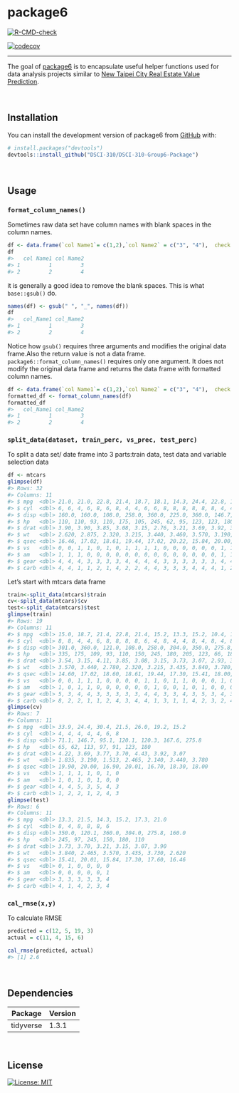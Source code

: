
<!-- README.md is generated from README.Rmd. Please edit that file -->

# package6

<!-- badges: start -->

[![R-CMD-check](https://github.com/DSCI-310/DSCI-310-Group-6-Package/workflows/R-CMD-check/badge.svg)](https://github.com/DSCI-310/DSCI-310-Group-6-Package/actions)

[![codecov](https://codecov.io/gh/DSCI-310/DSCI-310-Group-6-Package/branch/main/graph/badge.svg?token=QRIHLUGBLT)](https://codecov.io/gh/DSCI-310/DSCI-310-Group-6-Package)
<!-- badges: end -->

------------------------------------------------------------------------

The goal of
[package6](https://dsci-310.github.io/DSCI-310-Group-6-Package/) is to
encapsulate useful helper functions used for data analysis projects
similar to [New Taipei City Real Estate Value
Prediction](https://github.com/DSCI-310/DSCI-310-Group-6).

<br/>

## Installation

You can install the development version of package6 from
[GitHub](https://github.com/) with:

``` r
# install.packages("devtools")
devtools::install_github("DSCI-310/DSCI-310-Group6-Package")
```

<br/>

## Usage

### `format_column_names()`

Sometimes raw data set have column names with blank spaces in the column
names.

``` r
df <- data.frame(`col Name1`= c(1,2),`col Name2` = c("3", "4"),  check.names = FALSE)
df
#>   col Name1 col Name2
#> 1         1         3
#> 2         2         4
```

it is generally a good idea to remove the blank spaces. This is what
`base::gsub()` do.

``` r
names(df) <- gsub(" ", "_", names(df))
df
#>   col_Name1 col_Name2
#> 1         1         3
#> 2         2         4
```

Notice how `gsub()` requires three arguments and modifies the original
data frame.Also the return value is not a data frame.
`package6::format_column_names()` requires only one argument. It does
not modify the original data frame and returns the data frame with
formatted column names.

``` r
df <- data.frame(`col Name1`= c(1,2),`col Name2` = c("3", "4"),  check.names = FALSE)
formatted_df <- format_column_names(df)
formatted_df
#>   col_Name1 col_Name2
#> 1         1         3
#> 2         2         4
```

### `split_data(dataset, train_perc, vs_prec, test_perc)`

To split a data set/ date frame into 3 parts:train data, test data and
variable selection data

``` r
df <- mtcars
glimpse(df)
#> Rows: 32
#> Columns: 11
#> $ mpg  <dbl> 21.0, 21.0, 22.8, 21.4, 18.7, 18.1, 14.3, 24.4, 22.8, 19.2, 17.8,…
#> $ cyl  <dbl> 6, 6, 4, 6, 8, 6, 8, 4, 4, 6, 6, 8, 8, 8, 8, 8, 8, 4, 4, 4, 4, 8,…
#> $ disp <dbl> 160.0, 160.0, 108.0, 258.0, 360.0, 225.0, 360.0, 146.7, 140.8, 16…
#> $ hp   <dbl> 110, 110, 93, 110, 175, 105, 245, 62, 95, 123, 123, 180, 180, 180…
#> $ drat <dbl> 3.90, 3.90, 3.85, 3.08, 3.15, 2.76, 3.21, 3.69, 3.92, 3.92, 3.92,…
#> $ wt   <dbl> 2.620, 2.875, 2.320, 3.215, 3.440, 3.460, 3.570, 3.190, 3.150, 3.…
#> $ qsec <dbl> 16.46, 17.02, 18.61, 19.44, 17.02, 20.22, 15.84, 20.00, 22.90, 18…
#> $ vs   <dbl> 0, 0, 1, 1, 0, 1, 0, 1, 1, 1, 1, 0, 0, 0, 0, 0, 0, 1, 1, 1, 1, 0,…
#> $ am   <dbl> 1, 1, 1, 0, 0, 0, 0, 0, 0, 0, 0, 0, 0, 0, 0, 0, 0, 1, 1, 1, 0, 0,…
#> $ gear <dbl> 4, 4, 4, 3, 3, 3, 3, 4, 4, 4, 4, 3, 3, 3, 3, 3, 3, 4, 4, 4, 3, 3,…
#> $ carb <dbl> 4, 4, 1, 1, 2, 1, 4, 2, 2, 4, 4, 3, 3, 3, 4, 4, 4, 1, 2, 1, 1, 2,…
```

Let’s start with mtcars data frame

``` r
train<-split_data(mtcars)$train
cv<-split_data(mtcars)$cv
test<-split_data(mtcars)$test
glimpse(train)
#> Rows: 19
#> Columns: 11
#> $ mpg  <dbl> 15.0, 18.7, 21.4, 22.8, 21.4, 15.2, 13.3, 15.2, 10.4, 19.2, 27.3,…
#> $ cyl  <dbl> 8, 8, 4, 4, 6, 8, 8, 8, 8, 6, 4, 8, 4, 4, 8, 4, 8, 4, 8
#> $ disp <dbl> 301.0, 360.0, 121.0, 108.0, 258.0, 304.0, 350.0, 275.8, 472.0, 16…
#> $ hp   <dbl> 335, 175, 109, 93, 110, 150, 245, 180, 205, 123, 66, 180, 97, 65,…
#> $ drat <dbl> 3.54, 3.15, 4.11, 3.85, 3.08, 3.15, 3.73, 3.07, 2.93, 3.92, 4.08,…
#> $ wt   <dbl> 3.570, 3.440, 2.780, 2.320, 3.215, 3.435, 3.840, 3.780, 5.250, 3.…
#> $ qsec <dbl> 14.60, 17.02, 18.60, 18.61, 19.44, 17.30, 15.41, 18.00, 17.98, 18…
#> $ vs   <dbl> 0, 0, 1, 1, 1, 0, 0, 0, 0, 1, 1, 0, 1, 1, 0, 0, 0, 1, 0
#> $ am   <dbl> 1, 0, 1, 1, 0, 0, 0, 0, 0, 0, 1, 0, 0, 1, 0, 1, 0, 0, 0
#> $ gear <dbl> 5, 3, 4, 4, 3, 3, 3, 3, 3, 4, 4, 3, 3, 4, 3, 5, 3, 4, 3
#> $ carb <dbl> 8, 2, 2, 1, 1, 2, 4, 3, 4, 4, 1, 3, 1, 1, 4, 2, 3, 2, 4
glimpse(cv)
#> Rows: 7
#> Columns: 11
#> $ mpg  <dbl> 33.9, 24.4, 30.4, 21.5, 26.0, 19.2, 15.2
#> $ cyl  <dbl> 4, 4, 4, 4, 4, 6, 8
#> $ disp <dbl> 71.1, 146.7, 95.1, 120.1, 120.3, 167.6, 275.8
#> $ hp   <dbl> 65, 62, 113, 97, 91, 123, 180
#> $ drat <dbl> 4.22, 3.69, 3.77, 3.70, 4.43, 3.92, 3.07
#> $ wt   <dbl> 1.835, 3.190, 1.513, 2.465, 2.140, 3.440, 3.780
#> $ qsec <dbl> 19.90, 20.00, 16.90, 20.01, 16.70, 18.30, 18.00
#> $ vs   <dbl> 1, 1, 1, 1, 0, 1, 0
#> $ am   <dbl> 1, 0, 1, 0, 1, 0, 0
#> $ gear <dbl> 4, 4, 5, 3, 5, 4, 3
#> $ carb <dbl> 1, 2, 2, 1, 2, 4, 3
glimpse(test)
#> Rows: 6
#> Columns: 11
#> $ mpg  <dbl> 13.3, 21.5, 14.3, 15.2, 17.3, 21.0
#> $ cyl  <dbl> 8, 4, 8, 8, 8, 6
#> $ disp <dbl> 350.0, 120.1, 360.0, 304.0, 275.8, 160.0
#> $ hp   <dbl> 245, 97, 245, 150, 180, 110
#> $ drat <dbl> 3.73, 3.70, 3.21, 3.15, 3.07, 3.90
#> $ wt   <dbl> 3.840, 2.465, 3.570, 3.435, 3.730, 2.620
#> $ qsec <dbl> 15.41, 20.01, 15.84, 17.30, 17.60, 16.46
#> $ vs   <dbl> 0, 1, 0, 0, 0, 0
#> $ am   <dbl> 0, 0, 0, 0, 0, 1
#> $ gear <dbl> 3, 3, 3, 3, 3, 4
#> $ carb <dbl> 4, 1, 4, 2, 3, 4
```

### `cal_rmse(x,y)`

To calculate RMSE

``` r
predicted = c(12, 5, 19, 3)
actual = c(11, 4, 15, 6)

cal_rmse(predicted, actual)
#> [1] 2.6
```

<br/>

## Dependencies

| Package   | Version |
|-----------|---------|
| tidyverse | 1.3.1   |

<br/>

## License

[![License:
MIT](https://img.shields.io/badge/License-MIT-yellow.svg)](https://opensource.org/licenses/MIT)
